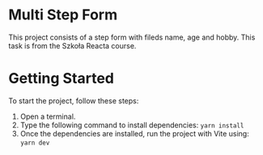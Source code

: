 # Multi Step Form

This project consists of a step form with fileds name, age and hobby. This task is from the Szkoła Reacta course.

# Getting Started

To start the project, follow these steps:

1. Open a terminal.
2. Type the following command to install dependencies: `yarn install`
3. Once the dependencies are installed, run the project with Vite using: `yarn dev`
